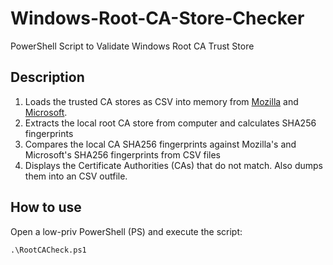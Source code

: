 # Windows-Root-CA-Store-Checker
PowerShell Script to Validate Windows Root CA Trust Store

## Description

1. Loads the trusted CA stores as CSV into memory from [Mozilla](https://wiki.mozilla.org/CA/Included_Certificates) and [Microsoft](https://learn.microsoft.com/en-us/security/trusted-root/participants-list).
2. Extracts the local root CA store from computer and calculates SHA256 fingerprints
3. Compares the local CA SHA256 fingerprints against Mozilla's and Microsoft's SHA256 fingerprints from CSV files
4. Displays the Certificate Authorities (CAs) that do not match. Also dumps them into an CSV outfile.

## How to use

Open a low-priv PowerShell (PS) and execute the script:

````
.\RootCACheck.ps1
````
